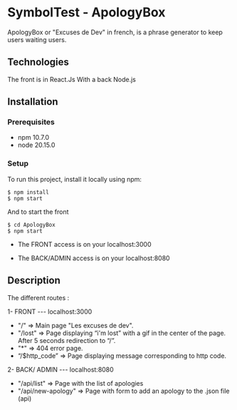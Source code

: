 # SymbolTest - ApologyBox

ApologyBox or "Excuses de Dev" in french, is a phrase generator to keep users waiting users.

## Technologies
The front is in React.Js
With a back Node.js

## Installation
### Prerequisites
* npm 10.7.0
* node 20.15.0

### Setup
To run this project, install it locally using npm:
```
$ npm install
$ npm start
```

And to start the front
```
$ cd ApologyBox
$ npm start
```
* The FRONT access is on your localhost:3000

* The BACK/ADMIN access is on your localhost:8080

## Description

The different routes : 

1- FRONT --- localhost:3000
* "/" => Main page "Les excuses de dev".
* "/lost" => Page displaying “i'm lost” with a gif in the center of the page. After 5 seconds
redirection to “/”.
* "*" => 404 error page.
* “/$http_code” => Page displaying message corresponding to http code.

2- BACK/ ADMIN --- localhost:8080
* "/api/list" => Page with the list of apologies
* "/api/new-apology" => Page with form to add an apology to the .json file (api)
